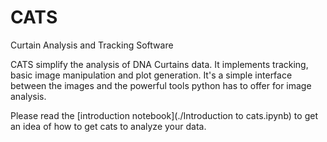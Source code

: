 # CATS
Curtain Analysis and Tracking Software

CATS simplify the analysis of DNA Curtains data. It implements tracking, basic image manipulation and plot generation. It's a simple interface between the images and the powerful tools python has to offer for image analysis.

Please read the [introduction notebook](./Introduction to cats.ipynb) to get an idea of how to get cats to analyze your data.
